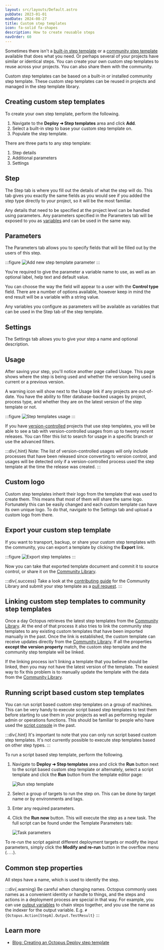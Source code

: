 ```yaml
---
layout: src/layouts/Default.astro
pubDate: 2023-01-01
modDate: 2024-08-27
title: Custom step templates
icon: fa-solid fa-shapes
description: How to create reusable steps
navOrder: 60
---
```


Sometimes there isn't a [built-in step template](/docs/projects/built-in-step-templates/) or a [community step template](/docs/projects/community-step-templates) available that does what you need. Or perhaps several of your projects have similar or identical steps. You can create your own custom step templates to reuse across your projects. You can also share them with the community.

Custom step templates can be based on a built-in or installed community step template. These custom step templates can be reused in projects and managed in the step template library.

## Creating custom step templates

To create your own step template, perform the following.

1. Navigate to the **Deploy ➜ Step templates** area and click **Add**.
2. Select a built-in step to base your custom step template on.  
3. Populate the step template. 

There are three parts to any step template:

1. Step details
2. Additional parameters
3. Settings

## Step

The Step tab is where you fill out the details of what the step will do. This tab gives you exactly the same fields as you would see if you added the step type directly to your project, so it will be the most familiar.

Any details that need to be specified at the project level can be handled using parameters. Any parameters specified in the Parameters tab will be exposed to you as [variables](/docs/projects/variables) and can be used in the same way.

## Parameters

The Parameters tab allows you to specify fields that will be filled out by the users of this step.

:::figure
![Add new step template parameter](/docs/projects/images/step-templates-new-parameter.png)
:::

You're required to give the parameter a variable name to use, as well as an optional label, help text and default value.

You can choose the way the field will appear to a user with the **Control type** field. There are a number of options available, however keep in mind the end result will be a variable with a string value.

Any variables you configure as parameters will be available as variables that can be used in the Step tab of the step template.

## Settings

The Settings tab allows you to give your step a name and optional description.

## Usage

After saving your step, you'll notice another page called Usage. This page shows where the step is being used and whether the version being used is current or a previous version.

A warning icon will show next to the Usage link if any projects are out-of-date. You have the ability to filter database-backed usages by project, process type, and whether they are on the latest version of the step template or not.

:::figure
![Step templates usage](/docs/projects/images/step-templates-usage.png)
:::

If you have [version-controlled](/docs/projects/version-control) projects that use step templates, you will be able to see a tab with version-controlled usages from up to twenty recent releases. You can filter this list to search for usage in a specific branch or use the advanced filters. 

:::div{.hint}
Note: The list of version-controlled usages will only include processes that have been released since converting to version control, and usages will be detected only if a version-controlled process used the step template at the time the release was created.
:::

## Custom logo

Custom step templates inherit their logo from the template that was used to create them. This means that most of them will share the same logo. Fortunately this can be easily changed and each custom template can have its own unique logo. To do that, navigate to the Settings tab and upload a custom logo from there.

## Export your custom step template

If you want to transport, backup, or share your custom step templates with the community, you can export a template by clicking the **Export** link.

:::figure
![Export step templates](/docs/projects/images/step-templates-export.png)
:::

Now you can take that exported template document and commit it to source control, or share it on the [Community Library](https://oc.to/community-library).

:::div{.success}
Take a look at the [contributing guide](https://github.com/OctopusDeploy/Library/blob/master/.github/CONTRIBUTING.md) for the Community Library and submit your step template as a [pull request](https://github.com/OctopusDeploy/Library/pulls).
:::

## Linking custom step templates to community step templates

Once a day Octopus retrieves the latest step templates from the [Community Library](https://oc.to/community-library). At the end of that process it also tries to link the community step templates to any existing custom templates that have been imported manually in the past. Once the link is established, the custom template can receive updates directly from the [Community Library](https://oc.to/community-library). If all the properties **except the version property** match, the custom step template and the community step template will be linked.

If the linking process isn't linking a template that you believe should be linked, then you may not have the latest version of the template. The easiest way to fix this problem is to manually update the template with the data from the [Community Library](https://oc.to/community-library).

## Running script based custom step templates

You can run script based custom step templates on a group of machines. This can be very handy to execute script based step templates to test them before starting to use them in your projects as well as performing regular admin or operations functions. This should be familiar to people who have used the [script console](/docs/administration/managing-infrastructure/performance/enable-web-request-logging) in the past.

:::div{.hint}
It's important to note that you can only run script based custom step templates. It's not currently possible to execute step templates based on other step types.
:::

To run a script based step template, perform the following.

1. Navigate to **Deploy ➜ Step templates** area and click the **Run** button next to the script based custom step template or alternately, select a script template and click the **Run** button from the template editor page:

   ![Run step template](/docs/projects/images/step-templates-run.png)

2. Select a group of targets to run the step on. This can be done by target name or by environments and tags.
3. Enter any required parameters.
4. Click the **Run now** button. This will execute the step as a new task. The full script can be found under the Template Parameters tab:

   ![Task parameters](/docs/projects/images/step-templates-run-task-parameters.png)

To re-run the script against different deployment targets or modify the input parameters, simply click the **Modify and re-run** button in the overflow menu (`...`).

## Common step properties

All steps have a name, which is used to identify the step.

:::div{.warning}
Be careful when changing names. Octopus commonly uses names as a convenient identity or handle to things, and the steps and actions in a deployment process are special in that way. For example, you can use [output variables](/docs/projects/variables/output-variables) to chain steps together, and you use the name as the indexer for the output variable. E.g. `#{Octopus.Action[StepA].Output.TestResult}`
:::

## Learn more

- [Blog: Creating an Octopus Deploy step template](https://octopus.com/blog/creating-an-octopus-deploy-step-template)
